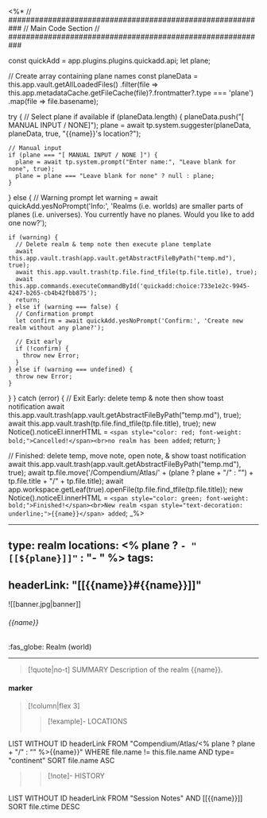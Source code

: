 <%*
// ###########################################################
//                        Main Code Section
// ###########################################################

const quickAdd = app.plugins.plugins.quickadd.api;
let plane;

// Create array containing plane names
const planeData = this.app.vault.getAllLoadedFiles()
  .filter(file => this.app.metadataCache.getFileCache(file)?.frontmatter?.type === 'plane')
  .map(file => file.basename);

try {
  // Select plane if available
  if (planeData.length) {
    planeData.push("[ MANUAL INPUT / NONE]");
    plane = await tp.system.suggester(planeData, planeData, true, "{{name}}'s location?");

    // Manual input
    if (plane === "[ MANUAL INPUT / NONE ]") {
      plane = await tp.system.prompt("Enter name:", "Leave blank for none", true);
      plane = plane === "Leave blank for none" ? null : plane;
    }
  } else {
    // Warning prompt
    let warning = await quickAdd.yesNoPrompt('Info:', 'Realms (i.e. worlds) are smaller parts of planes (i.e. universes). You currently have no planes. Would you like to add one now?');

    if (warning) {
      // Delete realm & temp note then execute plane template
      await this.app.vault.trash(app.vault.getAbstractFileByPath("temp.md"), true);
      await this.app.vault.trash(tp.file.find_tfile(tp.file.title), true);
      await this.app.commands.executeCommandById('quickadd:choice:733e1e2c-9945-4247-b265-cb4b42fbb875');
      return;
    } else if (warning === false) {
      // Confirmation prompt
      let confirm = await quickAdd.yesNoPrompt('Confirm:', 'Create new realm without any plane?');

      // Exit early        
      if (!confirm) {
        throw new Error;
      }
    } else if (warning === undefined) {
      throw new Error;
    }
  }
} catch (error) {
  // Exit Early: delete temp & note then show toast notification
  await this.app.vault.trash(app.vault.getAbstractFileByPath("temp.md"), true);
  await this.app.vault.trash(tp.file.find_tfile(tp.file.title), true);
  new Notice().noticeEl.innerHTML = `<span style="color: red; font-weight: bold;">Cancelled!</span><br>no realm has been added`;
  return;
}

// Finished: delete temp, move note, open note, & show toast notification
await this.app.vault.trash(app.vault.getAbstractFileByPath("temp.md"), true);
await tp.file.move('/Compendium/Atlas/' + (plane ? plane + "/" : "") + tp.file.title + "/" + tp.file.title);
await app.workspace.getLeaf(true).openFile(tp.file.find_tfile(tp.file.title));
new Notice().noticeEl.innerHTML = `<span style="color: green; font-weight: bold;">Finished!</span><br>New realm <span style="text-decoration: underline;">{{name}}</span> added`;
_%>

---
type: realm
locations:
<% plane ? `- "[[${plane}]]"` : "- " %>
tags:
- 
headerLink: "[[{{name}}#{{name}}]]"
---

![[banner.jpg|banner]]
###### {{name}}
<span class="sub2">:fas_globe:  Realm (world)</span>
___

> [!quote|no-t] SUMMARY
>Description of the realm {{name}}.

#### marker
> [!column|flex 3]
>> [!example]- LOCATIONS
>>```dataview
LIST WITHOUT ID headerLink
FROM "Compendium/Atlas/<% plane ? plane + "/" : "" %>{{name}}"
WHERE file.name != this.file.name AND type= "continent"
SORT file.name ASC
>
>> [!note]- HISTORY
>>```dataview
LIST WITHOUT ID headerLink
FROM "Session Notes" AND [[{{name}}]]
SORT file.ctime DESC